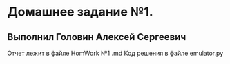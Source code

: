 # Домашнее задание №1. 
## Выполнил Головин Алексей Сергеевич
Отчет лежит в файле HomWork №1 .md
Код решения в файле emulator.py
